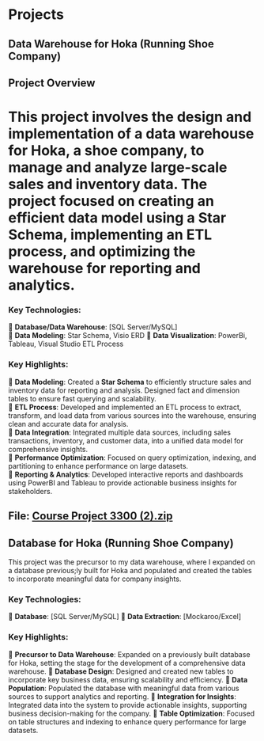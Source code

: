 # Projects


## Data Warehouse for Hoka (Running Shoe Company)

## Project Overview

# This project involves the design and implementation of a data warehouse for Hoka, a shoe company, to manage and analyze large-scale sales and inventory data. The project focused on creating an efficient data model using a Star Schema, implementing an ETL process, and optimizing the warehouse for reporting and analytics.

### Key Technologies:
🔷 **Database/Data Warehouse**: [SQL Server/MySQL]   
🔷 **Data Modeling**: Star Schema, Visio ERD
🔷 **Data Visualization**: PowerBi, Tableau, Visual Studio ETL Process

### Key Highlights:
🔷 **Data Modeling**: Created a **Star Schema** to efficiently structure sales and inventory data for reporting and analysis. Designed fact and dimension tables to ensure fast querying and scalability.  
🔷 **ETL Process**: Developed and implemented an ETL process to extract, transform, and load data from various sources into the warehouse, ensuring clean and accurate data for analysis.  
🔷 **Data Integration**: Integrated multiple data sources, including sales transactions, inventory, and customer data, into a unified data model for comprehensive insights.  
🔷 **Performance Optimization**: Focused on query optimization, indexing, and partitioning to enhance performance on large datasets.  
🔷 **Reporting & Analytics**: Developed interactive reports and dashboards using PowerBI and Tableau to provide actionable business insights for stakeholders.  


## File: [Course Project 3300 (2).zip](https://github.com/user-attachments/files/19083669/Course.Project.3300.2.zip)


## Database for Hoka (Running Shoe Company)

This project was the precursor to my data warehouse, where I expanded on a database previous;ly built for Hoka and populated and created the tables to incorporate meaningful data for company insights.


### Key Technologies:
🔷 **Database**: [SQL Server/MySQL] 
🔷 **Data Extraction**: [Mockaroo/Excel] 


### Key Highlights:
🔷 **Precursor to Data Warehouse**: Expanded on a previously built database for Hoka, setting the stage for the development of a comprehensive data warehouse.
🔷 **Database Design**: Designed and created new tables to incorporate key business data, ensuring scalability and efficiency.
🔷 **Data Population**: Populated the database with meaningful data from various sources to support analytics and reporting.
🔷 **Integration for Insights**: Integrated data into the system to provide actionable insights, supporting business decision-making for the company.
🔷 **Table Optimization**: Focused on table structures and indexing to enhance query performance for large datasets.

